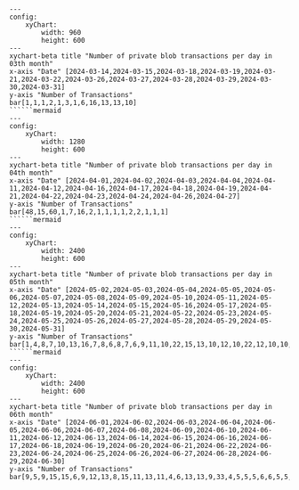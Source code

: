 ```mermaid
---
config:
    xyChart:
        width: 960
        height: 600
---
xychart-beta title "Number of private blob transactions per day in 03th month"
x-axis "Date" [2024-03-14,2024-03-15,2024-03-18,2024-03-19,2024-03-21,2024-03-22,2024-03-26,2024-03-27,2024-03-28,2024-03-29,2024-03-30,2024-03-31]
y-axis "Number of Transactions"
bar[1,1,1,2,1,3,1,6,16,13,13,10]
``````mermaid
---
config:
    xyChart:
        width: 1280
        height: 600
---
xychart-beta title "Number of private blob transactions per day in 04th month"
x-axis "Date" [2024-04-01,2024-04-02,2024-04-03,2024-04-04,2024-04-11,2024-04-12,2024-04-16,2024-04-17,2024-04-18,2024-04-19,2024-04-21,2024-04-22,2024-04-23,2024-04-24,2024-04-26,2024-04-27]
y-axis "Number of Transactions"
bar[48,15,60,1,7,16,2,1,1,1,1,2,2,1,1,1]
``````mermaid
---
config:
    xyChart:
        width: 2400
        height: 600
---
xychart-beta title "Number of private blob transactions per day in 05th month"
x-axis "Date" [2024-05-02,2024-05-03,2024-05-04,2024-05-05,2024-05-06,2024-05-07,2024-05-08,2024-05-09,2024-05-10,2024-05-11,2024-05-12,2024-05-13,2024-05-14,2024-05-15,2024-05-16,2024-05-17,2024-05-18,2024-05-19,2024-05-20,2024-05-21,2024-05-22,2024-05-23,2024-05-24,2024-05-25,2024-05-26,2024-05-27,2024-05-28,2024-05-29,2024-05-30,2024-05-31]
y-axis "Number of Transactions"
bar[1,4,8,7,10,13,16,7,8,6,8,7,6,9,11,10,22,15,13,10,12,10,22,12,10,10,7,11,9,9]
``````mermaid
---
config:
    xyChart:
        width: 2400
        height: 600
---
xychart-beta title "Number of private blob transactions per day in 06th month"
x-axis "Date" [2024-06-01,2024-06-02,2024-06-03,2024-06-04,2024-06-05,2024-06-06,2024-06-07,2024-06-08,2024-06-09,2024-06-10,2024-06-11,2024-06-12,2024-06-13,2024-06-14,2024-06-15,2024-06-16,2024-06-17,2024-06-18,2024-06-19,2024-06-20,2024-06-21,2024-06-22,2024-06-23,2024-06-24,2024-06-25,2024-06-26,2024-06-27,2024-06-28,2024-06-29,2024-06-30]
y-axis "Number of Transactions"
bar[9,5,9,15,15,6,9,12,13,8,15,11,13,11,4,6,13,13,9,33,4,5,5,5,6,6,5,5,4,5]
```